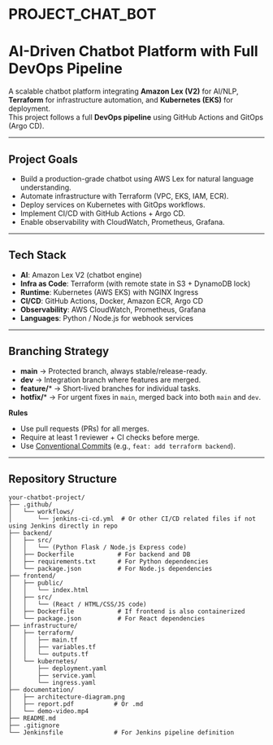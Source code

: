 # PROJECT_CHAT_BOT
# AI-Driven Chatbot Platform with Full DevOps Pipeline

A scalable chatbot platform integrating **Amazon Lex (V2)** for AI/NLP, **Terraform** for infrastructure automation, and **Kubernetes (EKS)** for deployment.  
This project follows a full **DevOps pipeline** using GitHub Actions and GitOps (Argo CD).

---

## Project Goals
- Build a production-grade chatbot using AWS Lex for natural language understanding.  
- Automate infrastructure with Terraform (VPC, EKS, IAM, ECR).  
- Deploy services on Kubernetes with GitOps workflows.  
- Implement CI/CD with GitHub Actions + Argo CD.  
- Enable observability with CloudWatch, Prometheus, Grafana.  

---

## Tech Stack
- **AI**: Amazon Lex V2 (chatbot engine)  
- **Infra as Code**: Terraform (with remote state in S3 + DynamoDB lock)  
- **Runtime**: Kubernetes (AWS EKS) with NGINX Ingress  
- **CI/CD**: GitHub Actions, Docker, Amazon ECR, Argo CD  
- **Observability**: AWS CloudWatch, Prometheus, Grafana  
- **Languages**: Python / Node.js for webhook services  

---

## Branching Strategy
- **main** → Protected branch, always stable/release-ready.  
- **dev** → Integration branch where features are merged.  
- **feature/*** → Short-lived branches for individual tasks.  
- **hotfix/*** → For urgent fixes in `main`, merged back into both `main` and `dev`.  

**Rules**  
- Use pull requests (PRs) for all merges.  
- Require at least 1 reviewer + CI checks before merge.  
- Use [Conventional Commits](https://www.conventionalcommits.org/) (e.g., `feat: add terraform backend`).  

---

## Repository Structure

```text
your-chatbot-project/
├── .github/
│   └── workflows/
│       └── jenkins-ci-cd.yml  # Or other CI/CD related files if not using Jenkins directly in repo
├── backend/
│   ├── src/
│   │   └── (Python Flask / Node.js Express code)
│   ├── Dockerfile            # For backend and DB
│   ├── requirements.txt      # For Python dependencies
│   └── package.json          # For Node.js dependencies
├── frontend/
│   ├── public/
│   │   └── index.html
│   ├── src/
│   │   └── (React / HTML/CSS/JS code)
│   ├── Dockerfile            # If frontend is also containerized
│   └── package.json          # For React dependencies
├── infrastructure/
│   ├── terraform/
│   │   ├── main.tf
│   │   ├── variables.tf
│   │   └── outputs.tf
│   └── kubernetes/
│       ├── deployment.yaml
│       ├── service.yaml
│       └── ingress.yaml
├── documentation/
│   ├── architecture-diagram.png
│   ├── report.pdf           # Or .md
│   └── demo-video.mp4
├── README.md
├── .gitignore
└── Jenkinsfile              # For Jenkins pipeline definition
